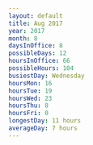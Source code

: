 ```yaml
---
layout: default
title: Aug 2017
year: 2017
month: 8
daysInOffice: 8
possibleDays: 12
hoursInOffice: 66
possibleHours: 104
busiestDay: Wednesday
hoursMon: 16
hoursTue: 19
hoursWed: 23
hoursThu: 8
hoursFri: 0
longestDay: 11 hours
averageDay: 7 hours
---
```

